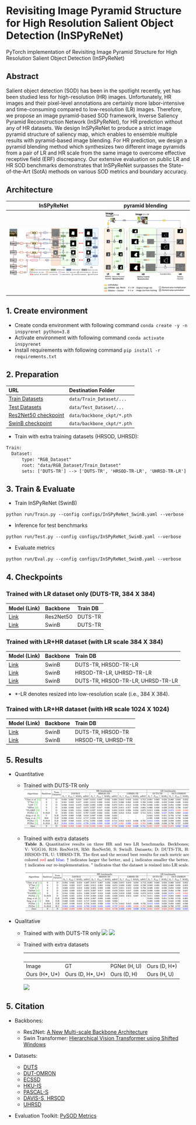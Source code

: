 # Revisiting Image Pyramid Structure for High Resolution Salient Object Detection (InSPyReNet)

PyTorch implementation of Revisiting Image Pyramid Structure for High Resolution Salient Object Detection (InSPyReNet)

## Abstract

  Salient object detection (SOD) has been in the spotlight recently, yet has been studied less for high-resolution (HR) images. 
  Unfortunately, HR images and their pixel-level annotations are certainly more labor-intensive and time-consuming compared to low-resolution (LR) images.
  Therefore, we propose an image pyramid-based SOD framework, Inverse Saliency Pyramid Reconstruction Network (InSPyReNet), for HR prediction without any of HR datasets.
  We design InSPyReNet to produce a strict image pyramid structure of saliency map, which enables to ensemble multiple results with pyramid-based image blending.
  For HR prediction, we design a pyramid blending method which synthesizes two different image pyramids from a pair of LR and HR scale from the same image to overcome effective receptive field (ERF) discrepancy. Our extensive evaluation on public LR and HR SOD benchmarks demonstrates that InSPyReNet surpasses the State-of-the-Art (SotA) methods on various SOD metrics and boundary accuracy.

## Architecture

InSPyReNet                 |  pyramid blending
:-------------------------:|:-------------------------:
![](./figures/fig_architecture.png)  |  ![](./figures/fig_pyramid_blending.png)

## 1. Create environment
  + Create conda environment with following command `conda create -y -n inspyrenet python=3.8`
  + Activate environment with following command `conda activate inspyrenet`
  + Install requirements with following command `pip install -r requirements.txt`
  
## 2. Preparation
URL                      |  Destination Folder
:-|:-
[Train Datasets](https://postechackr-my.sharepoint.com/:u:/g/personal/taehoon1018_postech_ac_kr/EVsFkbokdZhGu-Xc5CQaDzQBEn5YRGpTqkBF0qZJYb4PaA?e=FSytKx) | `data/Train_Dataset/...`
[Test Datasets](https://postechackr-my.sharepoint.com/:u:/g/personal/taehoon1018_postech_ac_kr/Edc1cQwr5_BItpauYpGksYcBAbaVpLFIVzWoWxrVWIJ8xg?e=Dla9fV) | `data/Test_Dataset/...`
[Res2Net50 checkpoint](https://postechackr-my.sharepoint.com/:u:/g/personal/taehoon1018_postech_ac_kr/EUO7GDBwoC9CulTPdnq_yhQBlc0SIyyELMy3OmrNhOjcGg?e=T3PVyG) | `data/backbone_ckpt/*.pth`
[SwinB checkpoint](https://postechackr-my.sharepoint.com/:u:/g/personal/taehoon1018_postech_ac_kr/ESlYCLy0endMhcZm9eC2A4ABatxupp4UPh03EcqFjbtSRw?e=7y6lLt) | `data/backbone_ckpt/*.pth`
  
  * Train with extra training datasets (HRSOD, UHRSD):
  ```
  Train:
    Dataset:
        type: "RGB_Dataset"
        root: "data/RGB_Dataset/Train_Dataset"
        sets: ['DUTS-TR'] --> ['DUTS-TR', 'HRSOD-TR-LR', 'UHRSD-TR-LR']
  ```

## 3. Train & Evaluate
  * Train InSPyReNet (SwinB)
  ```
  python run/Train.py --config configs/InSPyReNet_SwinB.yaml --verbose
  ```
  * Inference for test benchmarks
  ```
  python run/Test.py --config configs/InSPyReNet_SwinB.yaml --verbose
  ```
  * Evaluate metrics
  ```
  python run/Eval.py --config configs/InSPyReNet_SwinB.yaml --verbose
  ```

## 4. Checkpoints

### Trained with LR dataset only (DUTS-TR, 384 X 384)

Model (Link) | Backbone |  Train DB                          
:-|:-|:-
[Link](https://postechackr-my.sharepoint.com/:u:/g/personal/taehoon1018_postech_ac_kr/ERqm7RPeNBFPvVxkA5P5G2AB-mtFsiYkCNHnBf0DcwpFzw?e=nayVno) | Res2Net50 |DUTS-TR                             
[Link](https://postechackr-my.sharepoint.com/:u:/g/personal/taehoon1018_postech_ac_kr/EV0ow4E8LddCgu5tAuAkMbcBpBYoEDmJgQg5wkiuvLoQUA?e=cOZspv) | SwinB | DUTS-TR

### Trained with LR+HR dataset (with LR scale 384 X 384)

Model (Link) | Backbone |  Train DB                          
:-|:-|:-
[Link](https://postechackr-my.sharepoint.com/:u:/g/personal/taehoon1018_postech_ac_kr/EWxPZoIKALlGsfrNgUFNvxwBC8IE8jzzhPNtzcbHmTNFcg?e=e22wmy) | SwinB | DUTS-TR, HRSOD-TR-LR                
[Link](https://postechackr-my.sharepoint.com/:u:/g/personal/taehoon1018_postech_ac_kr/EQe-iy0AZctIkgl3o-BmVYUBn795wvii3tsnBq1fNUbc9g?e=gMZ4PV) | SwinB | HRSOD-TR-LR, UHRSD-TR-LR            
[Link](https://postechackr-my.sharepoint.com/:u:/g/personal/taehoon1018_postech_ac_kr/EfsCbnfAU1RAqCJIkj1ewRgBhFetStsGB6SMSq_UJZimjA?e=Ghuacy) | SwinB | DUTS-TR, HRSOD-TR-LR, UHRSD-TR-LR

* *-LR denotes resized into low-resolution scale (i.e., 384 X 384).

### Trained with LR+HR dataset (with HR scale 1024 X 1024)

Model (Link) | Backbone |  Train DB                          
:-|:-|:-
[Link](https://postechackr-my.sharepoint.com/:u:/g/personal/taehoon1018_postech_ac_kr/EW2Qg-tMBBxNkygMj-8QgMUBiqHox5ExTOJl0LGLsn6AtA?e=Mam8Ur) | SwinB | DUTS-TR, HRSOD-TR
[Link](https://postechackr-my.sharepoint.com/:u:/g/personal/taehoon1018_postech_ac_kr/EeE8nnCt_AdFvxxu0JsxwDgBCtGchuUka6DW9za_epX-Qw?e=U7wZu9) | SwinB | HRSOD-TR, UHRSD-TR

## 5. Results

* Quantitative
  * Trained with DUTS-TR only
  ![](./figures/fig_quantitative.png) 
  
  * Trained with extra datasets
  ![](./figures/fig_quantitative2.png) 

* Qualitative

  * Trained with with DUTS-TR only
  ![](./figures/fig_qualitative.png)
  ![](./figures/fig_qualitative2.png)

  * Trained with extra datasets
    
    &nbsp; | &nbsp; | &nbsp; | &nbsp;
    ------ | -----  | -----  | ----- 
    Image         | GT               | PGNet (H, U) | Ours (D, H*) 
    Ours (H*, U*) | Ours (D, H*, U*) | Ours (D, H)  | Ours (H, U) 
    
    ![](./figures/fig_qualitative3.jpg)




## 5. Citation

+ Backbones:
  + Res2Net: [A New Multi-scale Backbone Architecture](https://github.com/Res2Net/Res2Net-PretrainedModels)
  + Swin Transformer: [Hierarchical Vision Transformer using Shifted Windows](https://github.com/microsoft/Swin-Transformer)
+ Datasets:
  + [DUTS](http://saliencydetection.net/duts/)
  + [DUT-OMRON](http://saliencydetection.net/dut-omron/)
  + [ECSSD](https://i.cs.hku.hk/~gbli/deep_saliency.html)
  + [HKU-IS](http://www.cse.cuhk.edu.hk/leojia/projects/hsaliency/dataset.html)
  + [PASCAL-S](http://cbi.gatech.edu/salobj/)
  + [DAVIS-S, HRSOD](https://github.com/yi94code/HRSOD)
  + [UHRSD](https://github.com/iCVTEAM/PGNet)

+ Evaluation Toolkit: [PySOD Metrics](https://github.com/lartpang/PySODMetrics)
